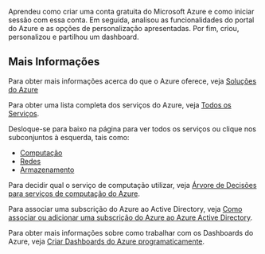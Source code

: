 Aprendeu como criar uma conta gratuita do Microsoft Azure e como iniciar sessão com essa conta. Em seguida, analisou as funcionalidades do portal do Azure e as opções de personalização apresentadas. Por fim, criou, personalizou e partilhou um dashboard.

## <a name="further-learning"></a>Mais Informações

Para obter mais informações acerca do que o Azure oferece, veja [Soluções do Azure](https://azure.microsoft.com/solutions/)

Para obter uma lista completa dos serviços do Azure, veja [Todos os Serviços](https://docs.microsoft.com/azure/#pivot=products&panel=all).

Desloque-se para baixo na página para ver todos os serviços ou clique nos subconjuntos à esquerda, tais como:

* [Computação](https://docs.microsoft.com/azure/#pivot=products&panel=Compute)
* [Redes](https://docs.microsoft.com/azure/#pivot=products&panel=network)
* [Armazenamento](https://docs.microsoft.com/azure/#pivot=products&panel=storage)

Para decidir qual o serviço de computação utilizar, veja [Árvore de Decisões para serviços de computação do Azure](https://docs.microsoft.com/azure/architecture/guide/technology-choices/compute-decision-tree).

Para associar uma subscrição do Azure ao Active Directory, veja [Como associar ou adicionar uma subscrição do Azure ao Azure Active Directory](https://docs.microsoft.com/azure/active-directory/fundamentals/active-directory-how-subscriptions-associated-directory).

Para obter mais informações sobre como trabalhar com os Dashboards do Azure, veja [Criar Dashboards do Azure programaticamente](https://docs.microsoft.com/azure/azure-portal/azure-portal-dashboards-create-programmatically).